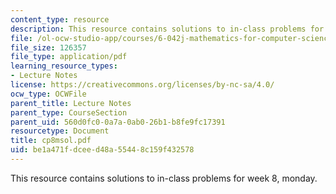 ```yaml
---
content_type: resource
description: This resource contains solutions to in-class problems for week 8, monday.
file: /ol-ocw-studio-app/courses/6-042j-mathematics-for-computer-science-fall-2005/be1a471fdceed48a55448c159f432578_cp8msol.pdf
file_size: 126357
file_type: application/pdf
learning_resource_types:
- Lecture Notes
license: https://creativecommons.org/licenses/by-nc-sa/4.0/
ocw_type: OCWFile
parent_title: Lecture Notes
parent_type: CourseSection
parent_uid: 560d0fc0-0a7a-0ab0-26b1-b8fe9fc17391
resourcetype: Document
title: cp8msol.pdf
uid: be1a471f-dcee-d48a-5544-8c159f432578
---
```

This resource contains solutions to in-class problems for week 8, monday.